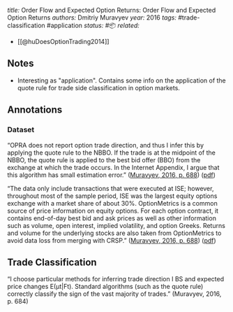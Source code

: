 *title:* Order Flow and Expected Option Returns: Order Flow and Expected Option Returns
*authors:* Dmitriy Muravyev
*year:* 2016
*tags:* #trade-classification  #application
*status:* #📦 
*related:*
- [[@huDoesOptionTrading2014]]
## Notes 
- Interesting as "application". Contains some info on the application of the quote rule for trade side classification in option markets.

## Annotations

### Dataset

“OPRA does not report option trade direction, and thus I infer this by applying the quote rule to the NBBO. If the trade is at the midpoint of the NBBO, the quote rule is applied to the best bid offer (BBO) from the exchange at which the trade occurs. In the Internet Appendix, I argue that this algorithm has small estimation error.” ([Muravyev, 2016, p. 688](zotero://select/library/items/5Q2232XU)) ([pdf](zotero://open-pdf/library/items/RVHGHBH8?page=16&annotation=5XAHY95U))

“The data only include transactions that were executed at ISE; however, throughout most of the sample period, ISE was the largest equity options exchange with a market share of about 30%. OptionMetrics is a common source of price information on equity options. For each option contract, it contains end-of-day best bid and ask prices as well as other information such as volume, open interest, implied volatility, and option Greeks. Returns and volume for the underlying stocks are also taken from OptionMetrics to avoid data loss from merging with CRSP.” ([Muravyev, 2016, p. 688](zotero://select/library/items/5Q2232XU)) ([pdf](zotero://open-pdf/library/items/RVHGHBH8?page=16&annotation=XU4RCY39))

## Trade Classification

“I choose particular methods for inferring trade direction I BS and expected price changes E(μt|Ft). Standard algorithms (such as the quote rule) correctly classify the sign of the vast majority of trades.” (Muravyev, 2016, p. 684)